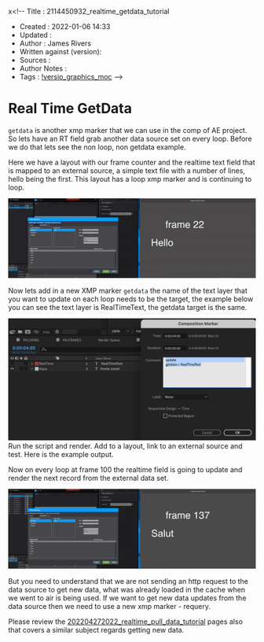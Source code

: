 x<!--
Title : 2114450932_realtime_getdata_tutorial

- Created : 2022-01-06 14:33
- Updated :
- Author : James Rivers
- Written against (version):
- Sources :
- Author Notes :
- Tags : [!versio_graphics_moc](../../!versio_graphics_moc.md)
-->

# Real Time GetData 
`getdata` is another xmp marker that we can use in the comp of AE project. So lets have an RT field grab another data source set on every loop. Before we do that lets see the non loop, non getdata example. 


Here we have a layout with our frame counter and the realtime text field that is mapped to an external source, a simple text file with a number of lines, hello being the first.  This layout has a loop xmp marker and is continuing to loop. 

![](attachments/2022-01-05%2012.44.08.gif)

Now lets add in a new XMP marker `getdata` the name of the text layer that you want to update on each loop needs to be the target, the example below you can see the text layer is RealTimeText, the getdata target is the same. 

![](attachments/Pasted%20image%2020220105124858.png)
Run the script and render. Add to a layout, link to an external source and test.  Here is the example output. 

Now on every loop at frame 100 the realtime field is going to update and render the next record from the external data set. 

![](attachments/2022-01-05%2013.06.03.gif)

But you need to understand that we are not sending an http request to the data source to get new data, what was already loaded in the cache when we went to air is being used. If we want to get new data updates from the data source then we need to use a new xmp marker - requery. 

Please review the [202204272022_realtime_pull_data_tutorial](202204272022_realtime_pull_data_tutorial.md) pages also that covers a similar subject regards getting new data.

